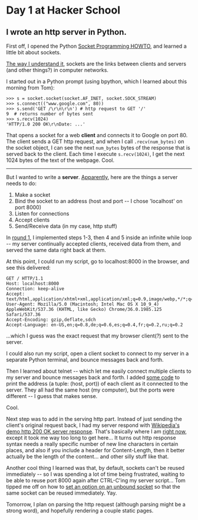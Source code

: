 # Day 1 at Hacker School
## I wrote an http server in Python.  


First off, I opened the Python [Socket Programming HOWTO](https://docs.python.org/2/howto/sockets.html), and learned a little bit about sockets.

[The way I understand it](http://en.wikipedia.org/wiki/Network_socket), sockets are the links between clients and servers (and other things?) in computer networks.

I started out in a Python prompt (using bpython, which I learned about this morning from Tom):

```
>>> s = socket.socket(socket.AF_INET, socket.SOCK_STREAM)  
>>> s.connect(("www.google.com", 80))  
>>> s.send('GET /\r\n\r\n') # http request to GET '/'
9  # returns number of bytes sent
>>> s.recv(1024)
'HTTP/1.0 200 OK\r\nDate: ...'
```
That opens a socket for a web **client** and connects it to Google on port 80. The client sends a GET http request, and when I call `.recv(num_bytes)` on the socket object, I can see the next `num_bytes` bytes of the response that is served back to the client. Each time I execute `s.recv(1024)`, I get the next 1024 bytes of the text of the webpage. Cool.

-----------------------

But I wanted to write a **server**. [Apparently](http://ilab.cs.byu.edu/python/socketmodule.html), here are the things a server needs to do:

1. Make a socket
2. Bind the socket to an address (host and port -- I chose 'localhost' on port 8000)
3. Listen for connections
4. Accept clients
5. Send/Receive data (in my case, http stuff)

In [round 1](https://github.com/sophiadavis/http-server/commit/154a1646d314072d724e2eb46130118a55e30800), I implemented steps 1-3, then 4 and 5 inside an infinite while loop -- my server continually accepted clients, received data from them, and served the same data right back at them.

At this point, I could run my script, go to localhost:8000 in the browser, and see this delivered:

```
GET / HTTP/1.1  
Host: localhost:8000  
Connection: keep-alive  
Accept: text/html,application/xhtml+xml,application/xml;q=0.9,image/webp,*/*;q=0.8  
User-Agent: Mozilla/5.0 (Macintosh; Intel Mac OS X 10_9_4) AppleWebKit/537.36 (KHTML, like Gecko) Chrome/36.0.1985.125 Safari/537.36  
Accept-Encoding: gzip,deflate,sdch  
Accept-Language: en-US,en;q=0.8,de;q=0.6,es;q=0.4,fr;q=0.2,ru;q=0.2  
```
...which I guess was the exact request that my browser client(?) sent to the server.

I could also run my script, open a client socket to connect to my server in a separate Python terminal, and bounce messages back and forth. 

Then I learned about telnet -- which let me easily connect multiple clients to my server and bounce messages back and forth. I added [some code](https://github.com/sophiadavis/http-server/blob/e099c1ec813e5f7ad73acde2eacbfb2d480ed83a/httpServer.py#L22) to print the address (a tuple: (host, port)) of each client as it connected to the server. They all had the same host (my computer), but the ports were different -- I guess that makes sense.

Cool.

Next step was to add in the serving http part. Instead of just sending the client's original request back, I had my server respond with [Wikipedia's demo http 200 OK server response](http://en.wikipedia.org/wiki/Hypertext_Transfer_Protocol#Server_response). That's basically where I am [right now](https://github.com/sophiadavis/http-server/blob/master/httpServer.py), except it took me way too long to get here... It turns out http response syntax needs a really specific number of new line characters in certain places, and also if you include a header for Content-Length, then it better actually be the length of the content... and other silly stuff like that.


Another cool thing I learned was that, by default, sockets can't be reused immediately -- so I was spending a lot of time being frustrated, waiting to be able to reuse port 8000 again after CTRL-C'ing my server script... Tom tipped me off on how to [set an option on an unbound socket](https://github.com/sophiadavis/http-server/blob/master/httpServer.py#L10) so that the same socket can be reused immediately. Yay.

Tomorrow, I plan on parsing the http request (although parsing might be a strong word), and hopefully rendering a couple static pages.